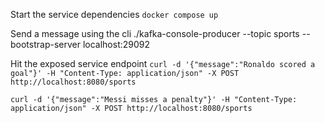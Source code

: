 Start the service dependencies
```docker compose up```

Send a message using the cli
./kafka-console-producer --topic sports --bootstrap-server localhost:29092

Hit the exposed service endpoint
```curl -d '{"message":"Ronaldo scored a goal"}' -H "Content-Type: application/json" -X POST http://localhost:8080/sports```

```curl -d '{"message":"Messi misses a penalty"}' -H "Content-Type: application/json" -X POST http://localhost:8080/sports```

